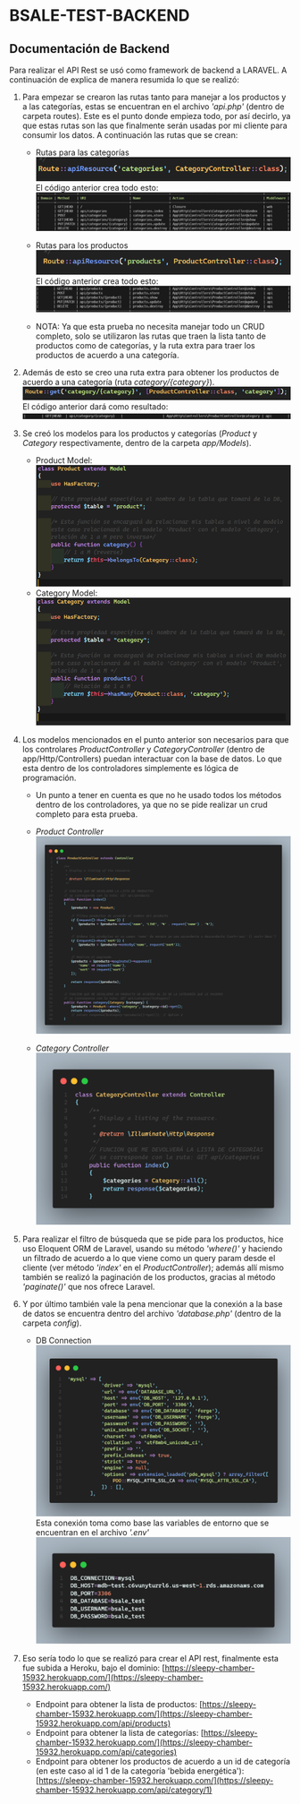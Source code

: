 # BSALE-TEST-BACKEND
## Documentación de Backend

Para realizar el API Rest se usó como framework de backend a LARAVEL. A continuación de explica de manera resumida lo que se realizó:

1. Para empezar se crearon las rutas tanto para manejar a los productos y a las categorías, estas se encuentran en el archivo *'api.php'* (dentro de carpeta routes). Este es el punto donde empieza todo, por así decirlo, ya que estas rutas son las que finalmente serán usadas por mi cliente para consumir los datos. A continuación las rutas que se crean:
    - Rutas para las categorías
![alt text](https://github.com/diego-gonzales/bsale-test-backend/blob/main/docs/screenshots/categories_route.png)
El código anterior crea todo esto:
![alt text](./docs/screenshots/routes_categories.png)

    - Rutas para los productos
![alt text](./docs/screenshots/products_route.png)
El código anterior crea todo esto:
![alt text](./docs/screenshots/routes_products.png)

    - NOTA: Ya que esta prueba no necesita manejar todo un CRUD completo, solo se utilizaron las rutas que traen la lista tanto de productos como de categorías, y la ruta extra para traer los productos de acuerdo a una categoría.

2. Además de esto se creo una ruta extra para obtener los productos de acuerdo a una categoría (ruta *category/{category}*).
    ![alt text](./docs/screenshots/extra_route.png)
    El código anterior dará como resultado:
    ![alt text](./docs/screenshots/route_product_by_category.png)

3. Se creó los modelos para los productos y categorías (*Product* y *Category* respectivamente, dentro de la carpeta *app/Models*).
    - Product Model:
    ![alt text](./docs/screenshots/product_model.png)
    - Category Model:
    ![alt text](./docs/screenshots/category_model.png)

4. Los modelos mencionados en el punto anterior son necesarios para que los controlares *ProductController* y *CategoryController* (dentro de app/Http/Controllers) puedan interactuar con la base de datos. Lo que esta dentro de los controladores simplemente es lógica de programación.
    - Un punto a tener en cuenta es que no he usado todos los métodos dentro de los controladores, ya que no se pide realizar un crud completo para esta prueba.

    - *Product Controller*
    ![alt text](./docs/screenshots/product_controller.png)
    - *Category Controller*
    ![alt text](./docs/screenshots/category_controller.png)


5. Para realizar el filtro de búsqueda que se pide para los productos, hice uso Eloquent ORM de Laravel, usando su método *'where()'* y haciendo un filtrado de acuerdo a lo que viene como un query param desde el cliente (ver método *'index'* en el *ProductController*); además allí mismo también se realizó la paginación de los productos, gracias al método *'paginate()'* que nos ofrece Laravel.

6. Y por último también vale la pena mencionar que la conexión a la base de datos se encuentra dentro del archivo *'database.php'* (dentro de la carpeta *config*).
    - DB Connection
    ![alt text](./docs/screenshots/db_connection.png)
    Esta conexión toma como base las variables de entorno que se encuentran en el archivo *'.env'*
    ![alt text](./docs/screenshots/env.png)
    
7. Eso sería todo lo que se realizó para crear el API rest, finalmente esta fue subida a Heroku, bajo el dominio:
    [https://sleepy-chamber-15932.herokuapp.com/](https://sleepy-chamber-15932.herokuapp.com/)
    - Endpoint para obtener la lista de productos: [https://sleepy-chamber-15932.herokuapp.com/](https://sleepy-chamber-15932.herokuapp.com/api/products)
    - Endpoint para obtener la lista de categorías: [https://sleepy-chamber-15932.herokuapp.com/](https://sleepy-chamber-15932.herokuapp.com/api/categories)
    - Endpoint para obtener los productos de acuerdo a un id de categoría (en este caso al id 1 de la categoría 'bebida energética'): [https://sleepy-chamber-15932.herokuapp.com/](https://sleepy-chamber-15932.herokuapp.com/api/category/1)

